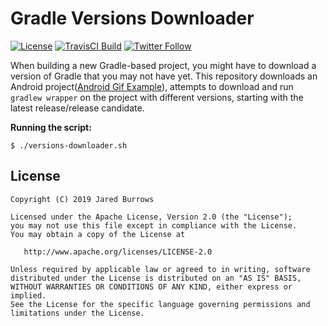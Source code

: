 # Gradle Versions Downloader

[![License](https://img.shields.io/badge/License-Apache%202.0-blue.svg)](http://www.apache.org/licenses/LICENSE-2.0)
[![TravisCI  Build](https://img.shields.io/travis/jaredsburrows/gradle-versions-downloader/master.svg)](https://travis-ci.org/jaredsburrows/gradle-versions-downloader)
[![Twitter Follow](https://img.shields.io/twitter/follow/jaredsburrows.svg?style=social)](https://twitter.com/jaredsburrows)

When building a new Gradle-based project, you might have to download a version of Gradle that you may not have yet. This repository downloads an Android project([Android Gif Example](https://github.com/jaredsburrows/android-gif-example)), attempts to download and run `gradlew wrapper` on the project with different versions, starting with the latest release/release candidate.

**Running the script:**

    $ ./versions-downloader.sh

## License

    Copyright (C) 2019 Jared Burrows

    Licensed under the Apache License, Version 2.0 (the "License");
    you may not use this file except in compliance with the License.
    You may obtain a copy of the License at

       http://www.apache.org/licenses/LICENSE-2.0

    Unless required by applicable law or agreed to in writing, software
    distributed under the License is distributed on an "AS IS" BASIS,
    WITHOUT WARRANTIES OR CONDITIONS OF ANY KIND, either express or implied.
    See the License for the specific language governing permissions and
    limitations under the License.

